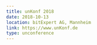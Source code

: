 ```yaml
---
title: unKonf 2018
date: 2018-10-13
location: bitExpert AG, Mannheim
link: https://www.unKonf.de
type: unconference
---
```

